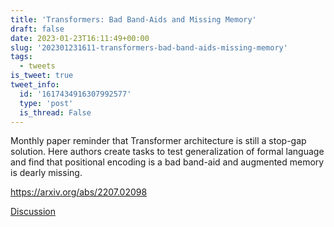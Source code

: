 ```yaml
---
title: 'Transformers: Bad Band-Aids and Missing Memory'
draft: false
date: 2023-01-23T16:11:49+00:00
slug: '202301231611-transformers-bad-band-aids-missing-memory'
tags:
  - tweets
is_tweet: true
tweet_info:
  id: '1617434916307992577'
  type: 'post'
  is_thread: False
---
```




Monthly paper reminder that Transformer architecture is still a stop-gap solution. Here authors create tasks to test generalization of formal language and find that positional encoding is a bad band-aid and augmented memory is dearly missing.

<https://arxiv.org/abs/2207.02098>

[Discussion](https://x.com/sytelus/status/1617434916307992577)
